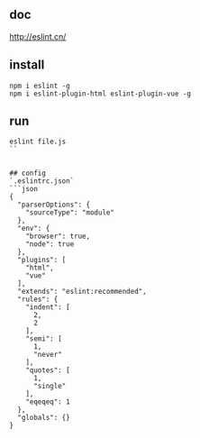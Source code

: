 ## doc
http://eslint.cn/


## install
```
npm i eslint -g
npm i eslint-plugin-html eslint-plugin-vue -g
```

## run
```
eslint file.js
``


## config
`.eslintrc.json`
```json
{
  "parserOptions": {
    "sourceType": "module"
  },
  "env": {
    "browser": true,
    "node": true
  },
  "plugins": [
    "html",
    "vue"
  ],
  "extends": "eslint:recommended",
  "rules": {
    "indent": [
      2,
      2
    ],
    "semi": [
      1,
      "never"
    ],
    "quotes": [
      1,
      "single"
    ],
    "eqeqeq": 1
  },
  "globals": {}
}
```
